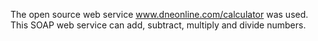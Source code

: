 The open source web service www.dneonline.com/calculator was used. This SOAP web service can add, subtract, multiply and divide numbers.
